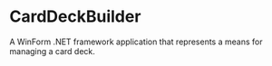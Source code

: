 # CardDeckBuilder
A WinForm .NET framework application that represents a means for managing a card deck.
